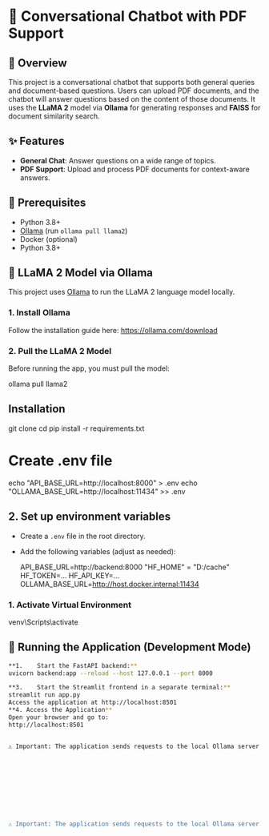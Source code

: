 <!-- python -m venv venv
venv\Scripts\activate
pip freeze > requirements.txt -->
# 🤖 Conversational Chatbot with PDF Support

## 📘 Overview
This project is a conversational chatbot that supports both general queries and document-based questions. Users can upload PDF documents, and the chatbot will answer questions based on the content of those documents. It uses the **LLaMA 2** model via **Ollama** for generating responses and **FAISS** for document similarity search.

## ✨ Features
- **General Chat**: Answer questions on a wide range of topics.
- **PDF Support**: Upload and process PDF documents for context-aware answers.

## 🔧 Prerequisites
- Python 3.8+
- [Ollama](https://ollama.com) (run `ollama pull llama2`)
- Docker (optional)
- Python 3.8+
## 🧠 LLaMA 2 Model via Ollama

This project uses [Ollama](https://ollama.com) to run the LLaMA 2 language model locally.

### 1. Install Ollama

Follow the installation guide here: https://ollama.com/download

### 2. Pull the LLaMA 2 Model

Before running the app, you must pull the model:

ollama pull llama2
## Installation

git clone <repository-url>
cd <repository-folder>
pip install -r requirements.txt

# Create .env file
echo "API_BASE_URL=http://localhost:8000" > .env
echo "OLLAMA_BASE_URL=http://localhost:11434" >> .env

## 2. Set up environment variables

- Create a `.env` file in the root directory.
- Add the following variables (adjust as needed):


  API_BASE_URL=http://backend:8000
  "HF_HOME" = "D:/cache"
  HF_TOKEN=...
  HF_API_KEY=...
  OLLAMA_BASE_URL=http://host.docker.internal:11434

### 1. Activate Virtual Environment
venv\Scripts\activate
## 🚀 Running the Application (Development Mode)



```bash
**1.	Start the FastAPI backend:**
uvicorn backend:app --reload --host 127.0.0.1 --port 8000

**3.	Start the Streamlit frontend in a separate terminal:**
streamlit run app.py
Access the application at http://localhost:8501
**4. Access the Application**
Open your browser and go to:
http://localhost:8501


⚠️ Important: The application sends requests to the local Ollama server at http://localhost:11434. Make sure it's running before starting the app.










⚠️ Important: The application sends requests to the local Ollama server at http://localhost:11434. Make sure it's running before starting the app.

